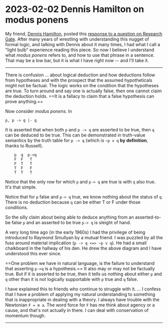 # 2023-02-02 Dennis Hamilton on modus ponens

My friend, [Dennis Hamilton](https://www.linkedin.com/in/orcmid/), posted this [response to a question on Research Gate](https://www.researchgate.net/post/PROPOSITIONAL_CALCULUS_and_DISCRETE_MATHEMATICS/1). After many years of wrestling with understanding this nugget of formal logic, and talking with Dennis about it many times, I had what I call a "light bulb" experience reading this piece. So now I believe I understand what _modus ponens_ refers to, and how to use that phrase in a sentence. That may be a low bar, but it is what I have right now -- and I'll take it.

------

There is confusion ... about logical deduction and how deductions follow from hypotheses and with the prospect that the assumed hypotheticals might not be factual. The logic works on the condition that the hypotheses are true. To turn around and say one is actually false, then one cannot claim the deduction holds. ==It is a fallacy to claim that a false hypothesis can prove anything.==

Now consider *modus ponens*. In

`p, p -> q |- q`

It is asserted that when both `p` and `p -> q` are asserted to be true, then `q` can be deduced to be true. This can be demonstrated in truth-value semantics by the truth table for `p -> q` (which is `~p v q` **by definition**, thanks to Russell).

```
	p  q  p->q
	F  F   T
	F  T   T
	T  F   F
	T  T   T   
```
Notice that the only row for which `p` and `p-> q` are true is with `q` also true. It's that simple.

Notice that for `p` false and `p-> q` true, we know nothing about the status of `q`. There is no deduction because `q` can be either T or F under those conditions.

So the silly claim about being able to deduce anything from an asserted-to-be false `p` and an asserted to be true `p-> q` is sleight of hand.

A very long time ago (in the early 1960s) I had the privilege of being introduced to Raymond Smullyan by a mutual friend. I was puzzled by all the fuss around material implication (`p -> q <=> ~p v q`). He had a small chalkboard in the hallway of his den. He drew the above diagram and I have understood this ever since.

==One problem we have in natural language, is the failure to understand that asserting `p->q` is a hypothesis.== It also may or may not be factually true. But if it is asserted to be true, then it tells us nothing about either `p` and `q` other than it is not logically supportable with `p` true and `q` false.

I have explained this to friends who continue to struggle with it. ... I confess that I have a problem of applying my natural understanding to something that is inappropriate in dealing with a theory. I always have trouble with the Newtonian `F = m a`. The word force for `F` has me think about agency or a cause, and that's not actually in there. I can deal with conservation of momentum though.

-----



